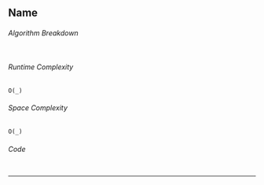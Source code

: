 ## Name

###### Algorithm Breakdown
``` 

```

###### Runtime Complexity
```
O(_)
```

###### Space Complexity
```
O(_)
```

###### Code
```

```



---